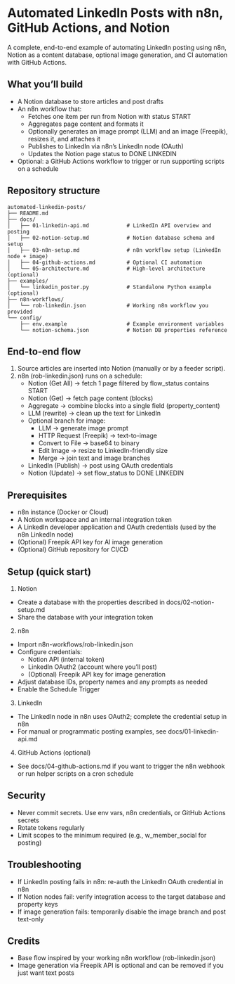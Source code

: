 # Automated LinkedIn Posts with n8n, GitHub Actions, and Notion

A complete, end-to-end example of automating LinkedIn posting using n8n, Notion as a content database, optional image generation, and CI automation with GitHub Actions.

## What you’ll build

- A Notion database to store articles and post drafts
- An n8n workflow that:
  - Fetches one item per run from Notion with status START
  - Aggregates page content and formats it
  - Optionally generates an image prompt (LLM) and an image (Freepik), resizes it, and attaches it
  - Publishes to LinkedIn via n8n’s LinkedIn node (OAuth)
  - Updates the Notion page status to DONE LINKEDIN
- Optional: a GitHub Actions workflow to trigger or run supporting scripts on a schedule

## Repository structure

```
automated-linkedin-posts/
├── README.md
├── docs/
│   ├── 01-linkedin-api.md            # LinkedIn API overview and posting
│   ├── 02-notion-setup.md            # Notion database schema and setup
│   ├── 03-n8n-setup.md               # n8n workflow setup (LinkedIn node + image)
│   ├── 04-github-actions.md          # Optional CI automation
│   └── 05-architecture.md            # High-level architecture (optional)
├── examples/
│   └── linkedin_poster.py            # Standalone Python example (optional)
├── n8n-workflows/
│   └── rob-linkedin.json             # Working n8n workflow you provided
└── config/
    ├── env.example                   # Example environment variables
    └── notion-schema.json            # Notion DB properties reference
```

## End-to-end flow

1. Source articles are inserted into Notion (manually or by a feeder script).
2. n8n (rob-linkedin.json) runs on a schedule:
   - Notion (Get All) → fetch 1 page filtered by flow_status contains START
   - Notion (Get) → fetch page content (blocks)
   - Aggregate → combine blocks into a single field (property_content)
   - LLM (rewrite) → clean up the text for LinkedIn
   - Optional branch for image:
     - LLM → generate image prompt
     - HTTP Request (Freepik) → text-to-image
     - Convert to File → base64 to binary
     - Edit Image → resize to LinkedIn-friendly size
     - Merge → join text and image branches
   - LinkedIn (Publish) → post using OAuth credentials
   - Notion (Update) → set flow_status to DONE LINKEDIN

## Prerequisites

- n8n instance (Docker or Cloud)
- A Notion workspace and an internal integration token
- A LinkedIn developer application and OAuth credentials (used by the n8n LinkedIn node)
- (Optional) Freepik API key for AI image generation
- (Optional) GitHub repository for CI/CD

## Setup (quick start)

1) Notion
- Create a database with the properties described in docs/02-notion-setup.md
- Share the database with your integration token

2) n8n
- Import n8n-workflows/rob-linkedin.json
- Configure credentials:
  - Notion API (internal token)
  - LinkedIn OAuth2 (account where you’ll post)
  - (Optional) Freepik API key for image generation
- Adjust database IDs, property names and any prompts as needed
- Enable the Schedule Trigger

3) LinkedIn
- The LinkedIn node in n8n uses OAuth2; complete the credential setup in n8n
- For manual or programmatic posting examples, see docs/01-linkedin-api.md

4) GitHub Actions (optional)
- See docs/04-github-actions.md if you want to trigger the n8n webhook or run helper scripts on a cron schedule

## Security

- Never commit secrets. Use env vars, n8n credentials, or GitHub Actions secrets
- Rotate tokens regularly
- Limit scopes to the minimum required (e.g., w_member_social for posting)

## Troubleshooting

- If LinkedIn posting fails in n8n: re-auth the LinkedIn OAuth credential in n8n
- If Notion nodes fail: verify integration access to the target database and property keys
- If image generation fails: temporarily disable the image branch and post text-only

## Credits

- Base flow inspired by your working n8n workflow (rob-linkedin.json)
- Image generation via Freepik API is optional and can be removed if you just want text posts

